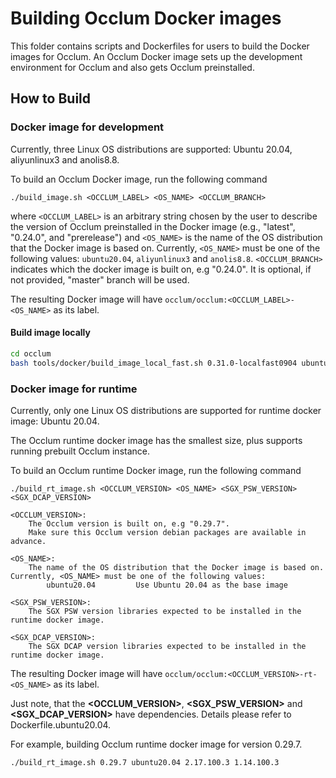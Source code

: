 # Building Occlum Docker images

This folder contains scripts and Dockerfiles for users to build the Docker images
for Occlum. An Occlum Docker image sets up the development environment for
Occlum and also gets Occlum preinstalled.


## How to Build

### Docker image for development

Currently, three Linux OS distributions are supported: Ubuntu 20.04, aliyunlinux3 and anolis8.8.

To build an Occlum Docker image, run the following command
```
./build_image.sh <OCCLUM_LABEL> <OS_NAME> <OCCLUM_BRANCH>
```
where `<OCCLUM_LABEL>` is an arbitrary string chosen by the user to
describe the version of Occlum preinstalled in the Docker image
(e.g., "latest", "0.24.0", and "prerelease") and `<OS_NAME>` is the
name of the OS distribution that the Docker image is based on.
Currently, `<OS_NAME>` must be one of the following values:
`ubuntu20.04`, `aliyunlinux3` and `anolis8.8`.
`<OCCLUM_BRANCH>` indicates which the docker image is built on, e.g "0.24.0".
It is optional, if not provided, "master" branch will be used.

The resulting Docker image will have `occlum/occlum:<OCCLUM_LABEL>-<OS_NAME>` as its label.

#### Build image locally
```bash
cd occlum
bash tools/docker/build_image_local_fast.sh 0.31.0-localfast0904 ubuntu22.04
```

### Docker image for runtime

Currently, only one Linux OS distributions are supported for runtime docker image: Ubuntu 20.04.

The Occlum runtime docker image has the smallest size, plus supports running prebuilt Occlum instance.

To build an Occlum runtime Docker image, run the following command
```
./build_rt_image.sh <OCCLUM_VERSION> <OS_NAME> <SGX_PSW_VERSION> <SGX_DCAP_VERSION>

<OCCLUM_VERSION>:
    The Occlum version is built on, e.g "0.29.7".
    Make sure this Occlum version debian packages are available in advance.

<OS_NAME>:
    The name of the OS distribution that the Docker image is based on. Currently, <OS_NAME> must be one of the following values:
        ubuntu20.04         Use Ubuntu 20.04 as the base image

<SGX_PSW_VERSION>:
    The SGX PSW version libraries expected to be installed in the runtime docker image.

<SGX_DCAP_VERSION>:
    The SGX DCAP version libraries expected to be installed in the runtime docker image.
```

The resulting Docker image will have `occlum/occlum:<OCCLUM_VERSION>-rt-<OS_NAME>` as its label.

Just note, that the **<OCCLUM_VERSION>**, **<SGX_PSW_VERSION>** and **<SGX_DCAP_VERSION>** have dependencies. Details please refer to Dockerfile.ubuntu20.04.

For example, building Occlum runtime docker image for version 0.29.7.
```
./build_rt_image.sh 0.29.7 ubuntu20.04 2.17.100.3 1.14.100.3
```
